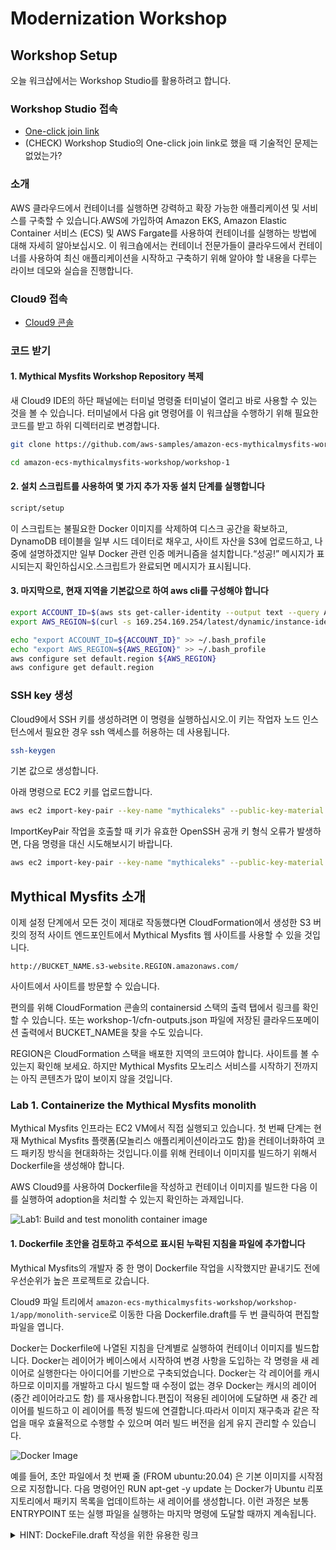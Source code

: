 
# Modernization Workshop

## Workshop Setup

오늘 워크샵에서는 Workshop Studio를 활용하려고 합니다.

### Workshop Studio 접속

- [One-click join link](https://catalog.us-east-1.prod.workshops.aws/join?access-code=4c75-0c5eba-a4)
- (CHECK) Workshop Studio의 One-click join link로 했을 때 기술적인 문제는 없었는가?

### 소개

AWS 클라우드에서 컨테이너를 실행하면 강력하고 확장 가능한 애플리케이션 및 서비스를 구축할 수 있습니다.AWS에 가입하여 Amazon EKS, Amazon Elastic Container 서비스 (ECS) 및 AWS Fargate를 사용하여 컨테이너를 실행하는 방법에 대해 자세히 알아보십시오. 이 워크숍에서는 컨테이너 전문가들이 클라우드에서 컨테이너를 사용하여 최신 애플리케이션을 시작하고 구축하기 위해 알아야 할 내용을 다루는 라이브 데모와 실습을 진행합니다.

### Cloud9 접속

- [Cloud9 콘솔](https://us-east-1.console.aws.amazon.com/cloud9control/home?region=us-east-1#/)

### 코드 받기

#### 1. Mythical Mysfits Workshop Repository 복제

새 Cloud9 IDE의 하단 패널에는 터미널 명령줄 터미널이 열리고 바로 사용할 수 있는 것을 볼 수 있습니다. 터미널에서 다음 git 명령어를 이 워크샵을 수행하기 위해 필요한 코드를 받고 하위 디렉터리로 변경합니다.

```bash
git clone https://github.com/aws-samples/amazon-ecs-mythicalmysfits-workshop.git

cd amazon-ecs-mythicalmysfits-workshop/workshop-1
```

#### 2. 설치 스크립트를 사용하여 몇 가지 추가 자동 설치 단계를 실행합니다

```bash
script/setup
```

이 스크립트는 불필요한 Docker 이미지를 삭제하여 디스크 공간을 확보하고, DynamoDB 테이블을 일부 시드 데이터로 채우고, 사이트 자산을 S3에 업로드하고, 나중에 설명하겠지만 일부 Docker 관련 인증 메커니즘을 설치합니다.“성공!” 메시지가 표시되는지 확인하십시오.스크립트가 완료되면 메시지가 표시됩니다.

#### 3. 마지막으로, 현재 지역을 기본값으로 하여 aws cli를 구성해야 합니다

```bash
export ACCOUNT_ID=$(aws sts get-caller-identity --output text --query Account)
export AWS_REGION=$(curl -s 169.254.169.254/latest/dynamic/instance-identity/document | jq -r '.region')

echo "export ACCOUNT_ID=${ACCOUNT_ID}" >> ~/.bash_profile
echo "export AWS_REGION=${AWS_REGION}" >> ~/.bash_profile
aws configure set default.region ${AWS_REGION}
aws configure get default.region
```

### SSH key 생성

Cloud9에서 SSH 키를 생성하려면 이 명령을 실행하십시오.이 키는 작업자 노드 인스턴스에서 필요한 경우 ssh 액세스를 허용하는 데 사용됩니다.

```bash
ssh-keygen
```

기본 값으로 생성합니다.

아래 명령으로 EC2 키를 업로드합니다.

```bash
aws ec2 import-key-pair --key-name "mythicaleks" --public-key-material file://~/.ssh/id_rsa.pub
```

ImportKeyPair 작업을 호출할 때 키가 유효한 OpenSSH 공개 키 형식 오류가 발생하면, 다음 명령을 대신 시도해보시기 바랍니다.

```bash
aws ec2 import-key-pair --key-name "mythicaleks" --public-key-material fileb://~/.ssh/id_rsa.pub
```

## Mythical Mysfits 소개

이제 설정 단계에서 모든 것이 제대로 작동했다면 CloudFormation에서 생성한 S3 버킷의 정적 사이트 엔드포인트에서 Mythical Mysfits 웹 사이트를 사용할 수 있을 것입니다.

`http://BUCKET_NAME.s3-website.REGION.amazonaws.com/`

사이트에서 사이트를 방문할 수 있습니다.

편의를 위해 CloudFormation 콘솔의 containersid 스택의 출력 탭에서 링크를 확인할 수 있습니다. 또는 workshop-1/cfn-outputs.json 파일에 저장된 클라우드포메이션 출력에서 BUCKET_NAME을 찾을 수도 있습니다.

REGION은 CloudFormation 스택을 배포한 지역의 코드여야 합니다. 사이트를 볼 수 있는지 확인해 보세요. 하지만 Mythical Mysfits 모노리스 서비스를 시작하기 전까지는 아직 콘텐츠가 많이 보이지 않을 것입니다.

### Lab 1. Containerize the Mythical Mysfits monolith

Mythical Mysfits 인프라는 EC2 VM에서 직접 실행되고 있습니다. 첫 번째 단계는 현재 Mythical Mysfits 플랫폼(모놀리스 애플리케이션이라고도 함)을 컨테이너화하여 코드 패키징 방식을 현대화하는 것입니다.이를 위해 컨테이너 이미지를 빌드하기 위해서 Dockerfile을 생성해야 합니다.

AWS Cloud9를 사용하여 Dockerfile을 작성하고 컨테이너 이미지를 빌드한 다음 이를 실행하여 adoption을 처리할 수 있는지 확인하는 과제입니다.

![Lab1: Build and test monolith container image](https://static.us-east-1.prod.workshops.aws/5aca20e9-0109-4e7f-a06d-55c2074a2de7/static/images/01-arch.png?Key-Pair-Id=K36Q2WVO3JP7QD&Policy=eyJTdGF0ZW1lbnQiOlt7IlJlc291cmNlIjoiaHR0cHM6Ly9zdGF0aWMudXMtZWFzdC0xLnByb2Qud29ya3Nob3BzLmF3cy81YWNhMjBlOS0wMTA5LTRlN2YtYTA2ZC01NWMyMDc0YTJkZTcvKiIsIkNvbmRpdGlvbiI6eyJEYXRlTGVzc1RoYW4iOnsiQVdTOkVwb2NoVGltZSI6MTY5ODAyMTIzN319fV19&Signature=FvdcsvTaXJXquk4SgRSZqsb5y1OrsXQBcAelPROiC7HAXATl3n1NHF-ecxf-i0gj9GzgczE3OI7v6bPaTStMWV4ydYCRCk1pj8XA2p9GPCNHPEqEjr0c4M49pyoLGqsKG0sHTjxbT3UtxjgSAf9jHF4XVe%7E7RMJ5FmQIqJm1e9K5h6R6W1Zei7ZH9IWMf3B-k%7ESFPdU44ntykruCh1dF5awe68-pidB6ExmK8PLiw%7EK3xfRqrAfBAeebx8NcfcGGczySH0G2QFLGDBQMZeKeiyOMoPA9S1txth5Xz9eAh5MCTq9tAChKDeryDpG0U5U8zomzKm2IA7Gc%7EXgJfakTDw__)

#### 1. Dockerfile 초안을 검토하고 주석으로 표시된 누락된 지침을 파일에 추가합니다

Mythical Mysfits의 개발자 중 한 명이 Dockerfile 작업을 시작했지만 끝내기도 전에 우선순위가 높은 프로젝트로 갔습니다.

Cloud9 파일 트리에서 `amazon-ecs-mythicalmysfits-workshop/workshop-1/app/monolith-service`로 이동한 다음 Dockerfile.draft를 두 번 클릭하여 편집할 파일을 엽니다.

Docker는 Dockerfile에 나열된 지침을 단계별로 실행하여 컨테이너 이미지를 빌드합니다. Docker는 레이어가 베이스에서 시작하여 변경 사항을 도입하는 각 명령을 새 레이어로 실행한다는 아이디어를 기반으로 구축되었습니다. Docker는 각 레이어를 캐시하므로 이미지를 개발하고 다시 빌드할 때 수정이 없는 경우 Docker는 캐시의 레이어 (중간 레이어라고도 함) 를 재사용합니다.편집이 적용된 레이어에 도달하면 새 중간 레이어를 빌드하고 이 레이어를 특정 빌드에 연결합니다.따라서 이미지 재구축과 같은 작업을 매우 효율적으로 수행할 수 있으며 여러 빌드 버전을 쉽게 유지 관리할 수 있습니다.

![Docker Image](https://static.us-east-1.prod.workshops.aws/5aca20e9-0109-4e7f-a06d-55c2074a2de7/static/images/01-container-image.png?Key-Pair-Id=K36Q2WVO3JP7QD&Policy=eyJTdGF0ZW1lbnQiOlt7IlJlc291cmNlIjoiaHR0cHM6Ly9zdGF0aWMudXMtZWFzdC0xLnByb2Qud29ya3Nob3BzLmF3cy81YWNhMjBlOS0wMTA5LTRlN2YtYTA2ZC01NWMyMDc0YTJkZTcvKiIsIkNvbmRpdGlvbiI6eyJEYXRlTGVzc1RoYW4iOnsiQVdTOkVwb2NoVGltZSI6MTY5ODAyMTIzN319fV19&Signature=FvdcsvTaXJXquk4SgRSZqsb5y1OrsXQBcAelPROiC7HAXATl3n1NHF-ecxf-i0gj9GzgczE3OI7v6bPaTStMWV4ydYCRCk1pj8XA2p9GPCNHPEqEjr0c4M49pyoLGqsKG0sHTjxbT3UtxjgSAf9jHF4XVe%7E7RMJ5FmQIqJm1e9K5h6R6W1Zei7ZH9IWMf3B-k%7ESFPdU44ntykruCh1dF5awe68-pidB6ExmK8PLiw%7EK3xfRqrAfBAeebx8NcfcGGczySH0G2QFLGDBQMZeKeiyOMoPA9S1txth5Xz9eAh5MCTq9tAChKDeryDpG0U5U8zomzKm2IA7Gc%7EXgJfakTDw__)

예를 들어, 초안 파일에서 첫 번째 줄 (FROM ubuntu:20.04) 은 기본 이미지를 시작점으로 지정합니다. 다음 명령어인 RUN apt-get -y update 는 Docker가 Ubuntu 리포지토리에서 패키지 목록을 업데이트하는 새 레이어를 생성합니다. 이런 과정은 보통 ENTRYPOINT 또는 실행 파일을 실행하는 마지막 명령에 도달할 때까지 계속됩니다.

<details close>

  <summary>HINT: DockeFile.draft 작성을 위한 유용한 링크</summary>
  
Here are links to external documentation to give you some ideas:

`#[TODO]: Copy the "service" directory into container image`

- Consider the [COPY](https://docs.docker.com/engine/reference/builder/#copy) command
- You're copying both the python source files and requirements.txt from the "monolith-service/service" directory on your EC2 instance into a working directory within the container, which can be something like "/MythicalMysfitsService"
- Consider the [WORKDIR](https://docs.docker.com/engine/reference/builder/#workdir) command as a way to navigate within the context of the container's directory structure

`#[TODO]: Install dependencies listed in the requirements.txt file using pip3`

- Consider the [RUN](https://docs.docker.com/engine/reference/builder/#run) command
- More on [pip and requirements files](https://pip.pypa.io/en/stable/user_guide/#requirements-files)
- Btw, the team upgraded to python3 recently, so you'll want to use 'pip3' not 'pip'

`#[TODO]: Specify a listening port for the container`

- Consider the [EXPOSE](https://docs.docker.com/engine/reference/builder/#expose) command
- App listening portNum can be found in the app source - mythicalMysfitsService.py

`#[TODO]: Run "mythicalMysfitsService.py" as the final step. We want this container to run as an executable. Looking at ENTRYPOINT and CMD for this?`

- Consider the [ENTRYPOINT](https://docs.docker.com/engine/reference/builder/#entrypoint) and [CMD](https://docs.docker.com/engine/reference/builder/#cmd) - commands
- [ENTRYPOINT and CMD](https://docs.docker.com/engine/reference/builder/#understand-how-cmd-and-entrypoint-interact) can be used together
- Our ops team typically runs 'python3 mythicalMysfitsService.py' to launch the application on our servers.

</details>
